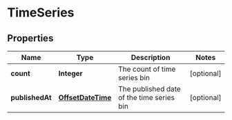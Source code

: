 

# TimeSeries

## Properties

Name | Type | Description | Notes
------------ | ------------- | ------------- | -------------
**count** | **Integer** | The count of time series bin |  [optional]
**publishedAt** | [**OffsetDateTime**](OffsetDateTime.md) | The published date of the time series bin |  [optional]



